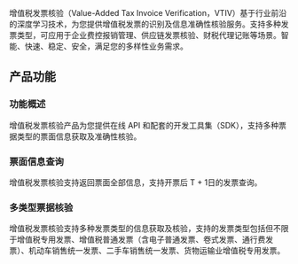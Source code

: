 增值税发票核验（Value-Added Tax Invoice Verification，VTIV）基于行业前沿的深度学习技术，为您提供增值税发票的识别及信息准确性核验服务。支持多种发票类型，可应用于企业费控报销管理、供应链发票核验、财税代理记账等场景。智能、快速、稳定、安全，满足您的多样性业务需求。

## 产品功能

### 功能概述
增值税发票核验产品为您提供在线 API 和配套的开发工具集（SDK），支持多种票据类型的票面信息获取及准确性核验。

### 票面信息查询
增值税发票核验支持返回票面全部信息，支持开票后 T + 1日的发票查询。

### 多类型票据核验
增值税发票核验支持多种发票类型的信息获取及核验，支持的发票类型包括但不限于增值税专用发票、增值税普通发票（含电子普通发票、卷式发票、通行费发票）、机动车销售统一发票、二手车销售统一发票、货物运输业增值税专用发票。

